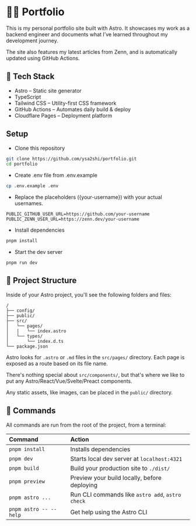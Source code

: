 # 🧑‍💻 Portfolio

This is my personal portfolio site built with Astro.
It showcases my work as a backend engineer and documents what I’ve learned throughout my development journey.

The site also features my latest articles from Zenn, and is automatically updated using GitHub Actions.

## 🔧 Tech Stack

- Astro – Static site generator
- TypeScript
- Tailwind CSS – Utility-first CSS framework
- GitHub Actions – Automates daily build & deploy
- Cloudflare Pages – Deployment platform

## Setup

- Clone this repository

```bash
git clone https://github.com/ysa2shi/portfolio.git
cd portfolio
```

- Create .env file from .env.example

```bash
cp .env.example .env
```

- Replace the placeholders ({your-username}) with your actual usernames.

``` .env
PUBLIC_GITHUB_USER_URL=https://github.com/your-username
PUBLIC_ZENN_USER_URL=https://zenn.dev/your-username
```

- Install dependencies

```bash
pnpm install
```

- Start the dev server

```
pnpm run dev
```

## 🚀 Project Structure

Inside of your Astro project, you'll see the following folders and files:

```text
/
├── config/
├── public/
├── src/
│   └── pages/
│   |   └── index.astro
│   └── types/
│       └── index.d.ts
└── package.json
```

Astro looks for `.astro` or `.md` files in the `src/pages/` directory. Each page is exposed as a route based on its file name.

There's nothing special about `src/components/`, but that's where we like to put any Astro/React/Vue/Svelte/Preact components.

Any static assets, like images, can be placed in the `public/` directory.

## 🧞 Commands

All commands are run from the root of the project, from a terminal:

| Command                   | Action                                           |
| :------------------------ | :----------------------------------------------- |
| `pnpm install`             | Installs dependencies                            |
| `pnpm dev`             | Starts local dev server at `localhost:4321`      |
| `pnpm build`           | Build your production site to `./dist/`          |
| `pnpm preview`         | Preview your build locally, before deploying     |
| `pnpm astro ...`       | Run CLI commands like `astro add`, `astro check` |
| `pnpm astro -- --help` | Get help using the Astro CLI                     |
